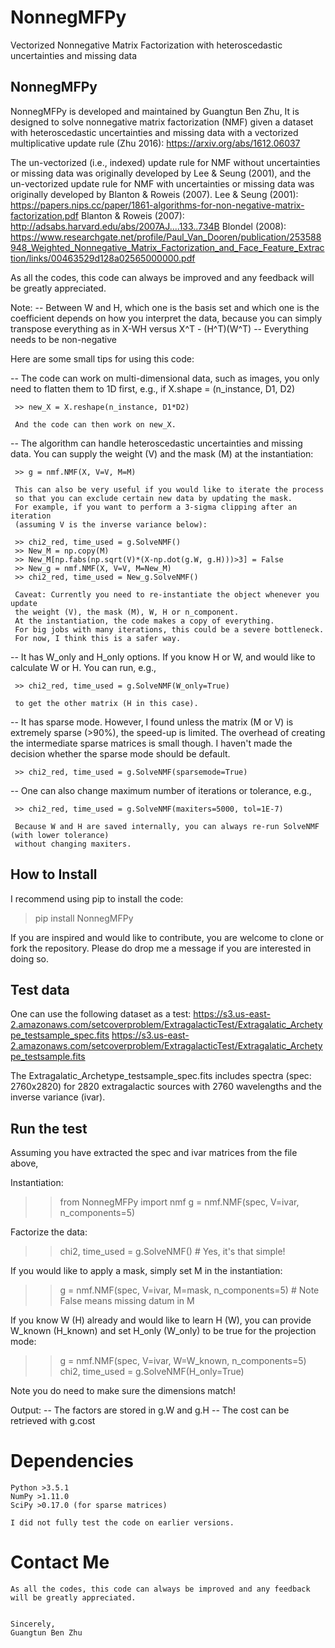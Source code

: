 NonnegMFPy
=============

Vectorized Nonnegative Matrix Factorization with heteroscedastic uncertainties and missing data


NonnegMFPy
----------

NonnegMFPy is developed and maintained by Guangtun Ben Zhu, 
It is designed to solve nonnegative matrix factorization (NMF) given a dataset with 
heteroscedastic uncertainties and missing data with a vectorized multiplicative 
update rule (Zhu 2016):
https://arxiv.org/abs/1612.06037

The un-vectorized (i.e., indexed) update rule for NMF without uncertainties or 
missing data was originally developed by Lee & Seung (2001), and the un-vectorized 
update rule for NMF with uncertainties or missing data was originally developed 
by Blanton & Roweis (2007).
Lee & Seung (2001): https://papers.nips.cc/paper/1861-algorithms-for-non-negative-matrix-factorization.pdf
Blanton & Roweis (2007): http://adsabs.harvard.edu/abs/2007AJ....133..734B
Blondel (2008): https://www.researchgate.net/profile/Paul_Van_Dooren/publication/253588948_Weighted_Nonnegative_Matrix_Factorization_and_Face_Feature_Extraction/links/00463529d128a02565000000.pdf

As all the codes, this code can always be improved and any feedback will be greatly appreciated.

Note:
  -- Between W and H, which one is the basis set and which one is the coefficient 
     depends on how you interpret the data, because you can simply transpose everything
     as in X-WH versus X^T - (H^T)(W^T)
  -- Everything needs to be non-negative

Here are some small tips for using this code:

  -- The code can work on multi-dimensional data, such as images, you only need to flatten them to 1D first, 
     e.g., if X.shape = (n_instance, D1, D2)

     >> new_X = X.reshape(n_instance, D1*D2)

     And the code can then work on new_X.


  -- The algorithm can handle heteroscedastic uncertainties and missing data.
     You can supply the weight (V) and the mask (M) at the instantiation:

     >> g = nmf.NMF(X, V=V, M=M)

     This can also be very useful if you would like to iterate the process 
     so that you can exclude certain new data by updating the mask. 
     For example, if you want to perform a 3-sigma clipping after an iteration
     (assuming V is the inverse variance below):

     >> chi2_red, time_used = g.SolveNMF()
     >> New_M = np.copy(M)
     >> New_M[np.fabs(np.sqrt(V)*(X-np.dot(g.W, g.H)))>3] = False
     >> New_g = nmf.NMF(X, V=V, M=New_M) 
     >> chi2_red, time_used = New_g.SolveNMF()

     Caveat: Currently you need to re-instantiate the object whenever you update
     the weight (V), the mask (M), W, H or n_component.
     At the instantiation, the code makes a copy of everything.
     For big jobs with many iterations, this could be a severe bottleneck.
     For now, I think this is a safer way.

  -- It has W_only and H_only options. If you know H or W, and would like
     to calculate W or H. You can run, e.g.,

     >> chi2_red, time_used = g.SolveNMF(W_only=True)

     to get the other matrix (H in this case).

  -- It has sparse mode. However, I found unless the matrix (M or V) is extremely sparse (>90%),
     the speed-up is limited. The overhead of creating the intermediate sparse matrices is small though.
     I haven't made the decision whether the sparse mode should be default.

     >> chi2_red, time_used = g.SolveNMF(sparsemode=True)

  -- One can also change maximum number of iterations or tolerance, e.g.,

     >> chi2_red, time_used = g.SolveNMF(maxiters=5000, tol=1E-7)

     Because W and H are saved internally, you can always re-run SolveNMF (with lower tolerance) 
     without changing maxiters.


How to Install
----------
I recommend using pip to install the code:
> pip install NonnegMFPy

If you are inspired and would like to contribute, you are welcome to clone or fork the repository. 
Please do drop me a message if you are interested in doing so.


Test data
----------

One can use the following dataset as a test:
  https://s3.us-east-2.amazonaws.com/setcoverproblem/ExtragalacticTest/Extragalatic_Archetype_testsample_spec.fits
  https://s3.us-east-2.amazonaws.com/setcoverproblem/ExtragalacticTest/Extragalatic_Archetype_testsample.fits

The Extragalatic_Archetype_testsample_spec.fits includes spectra (spec: 2760x2820) 
for 2820 extragalactic sources with 2760 wavelengths 
and the inverse variance (ivar). 


Run the test
-------------
Assuming you have extracted the spec and ivar matrices from the file above,


Instantiation: 

 >> from NonnegMFPy import nmf
 >> g = nmf.NMF(spec, V=ivar, n_components=5)

Factorize the data:
 >> chi2, time_used = g.SolveNMF() # Yes, it's that simple!

If you would like to apply a mask, simply set M in the instantiation:
 >> g = nmf.NMF(spec, V=ivar, M=mask, n_components=5) # Note False means missing datum in M

If you know W (H) already and would like to learn H (W), you can provide W_known (H_known) 
and set H_only (W_only) to be true for the projection mode: 

 >> g = nmf.NMF(spec, V=ivar, W=W_known, n_components=5)
 >> chi2, time_used = g.SolveNMF(H_only=True) 

Note you do need to make sure the dimensions match!

Output:
    -- The factors are stored in g.W and g.H
    -- The cost can be retrieved with g.cost


Dependencies
=============
    Python >3.5.1
    NumPy >1.11.0
    SciPy >0.17.0 (for sparse matrices)

    I did not fully test the code on earlier versions.

Contact Me
=============
    As all the codes, this code can always be improved and any feedback will be greatly appreciated.


    Sincerely,
    Guangtun Ben Zhu
